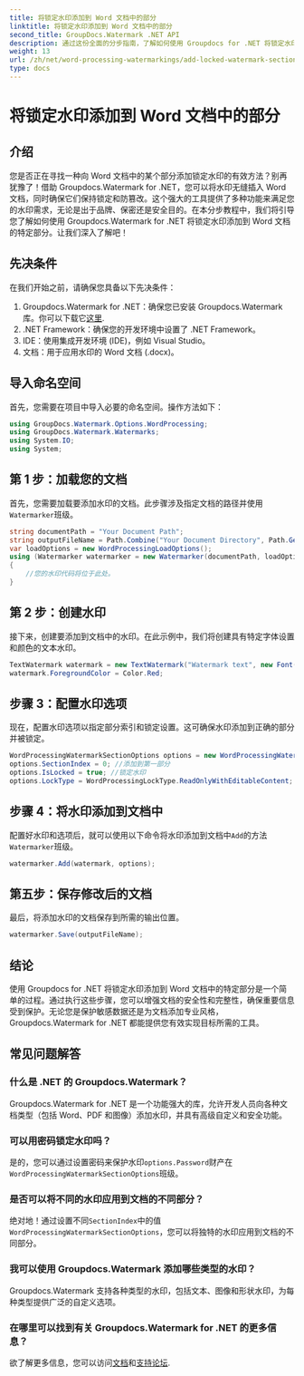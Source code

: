 ```yaml
---
title: 将锁定水印添加到 Word 文档中的部分
linktitle: 将锁定水印添加到 Word 文档中的部分
second_title: GroupDocs.Watermark .NET API
description: 通过这份全面的分步指南，了解如何使用 Groupdocs for .NET 将锁定水印添加到 Word 文档中的特定部分。
weight: 13
url: /zh/net/word-processing-watermarkings/add-locked-watermark-section-word-docs/
type: docs
---
```

# 将锁定水印添加到 Word 文档中的部分

## 介绍
您是否正在寻找一种向 Word 文档中的某个部分添加锁定水印的有效方法？别再犹豫了！借助 Groupdocs.Watermark for .NET，您可以将水印无缝插入 Word 文档，同时确保它们保持锁定和防篡改。这个强大的工具提供了多种功能来满足您的水印需求，无论是出于品牌、保密还是安全目的。在本分步教程中，我们将引导您了解如何使用 Groupdocs.Watermark for .NET 将锁定水印添加到 Word 文档的特定部分。让我们深入了解吧！
## 先决条件
在我们开始之前，请确保您具备以下先决条件：
1.  Groupdocs.Watermark for .NET：确保您已安装 Groupdocs.Watermark 库。你可以下载它[这里](https://releases.groupdocs.com/Watermark/net/).
2. .NET Framework：确保您的开发环境中设置了 .NET Framework。
3. IDE：使用集成开发环境 (IDE)，例如 Visual Studio。
4. 文档：用于应用水印的 Word 文档 (.docx)。
## 导入命名空间
首先，您需要在项目中导入必要的命名空间。操作方法如下：
```csharp
using GroupDocs.Watermark.Options.WordProcessing;
using GroupDocs.Watermark.Watermarks;
using System.IO;
using System;
```
## 第 1 步：加载您的文档
首先，您需要加载要添加水印的文档。此步骤涉及指定文档的路径并使用`Watermarker`班级。
```csharp
string documentPath = "Your Document Path";
string outputFileName = Path.Combine("Your Document Directory", Path.GetFileName(documentPath));
var loadOptions = new WordProcessingLoadOptions();
using (Watermarker watermarker = new Watermarker(documentPath, loadOptions))
{
    //您的水印代码将位于此处。
}
```
## 第 2 步：创建水印
接下来，创建要添加到文档中的水印。在此示例中，我们将创建具有特定字体设置和颜色的文本水印。
```csharp
TextWatermark watermark = new TextWatermark("Watermark text", new Font("Arial", 19));
watermark.ForegroundColor = Color.Red;
```
## 步骤 3：配置水印选项
现在，配置水印选项以指定部分索引和锁定设置。这可确保水印添加到正确的部分并被锁定。
```csharp
WordProcessingWatermarkSectionOptions options = new WordProcessingWatermarkSectionOptions();
options.SectionIndex = 0; //添加到第一部分
options.IsLocked = true; //锁定水印
options.LockType = WordProcessingLockType.ReadOnlyWithEditableContent; //锁型
```
## 步骤 4：将水印添加到文档中
配置好水印和选项后，就可以使用以下命令将水印添加到文档中`Add`的方法`Watermarker`班级。
```csharp
watermarker.Add(watermark, options);
```
## 第五步：保存修改后的文档
最后，将添加水印的文档保存到所需的输出位置。
```csharp
watermarker.Save(outputFileName);
```
## 结论
使用 Groupdocs for .NET 将锁定水印添加到 Word 文档中的特定部分是一个简单的过程。通过执行这些步骤，您可以增强文档的安全性和完整性，确保重要信息受到保护。无论您是保护敏感数据还是为文档添加专业风格，Groupdocs.Watermark for .NET 都能提供您有效实现目标所需的工具。
## 常见问题解答
### 什么是 .NET 的 Groupdocs.Watermark？
Groupdocs.Watermark for .NET 是一个功能强大的库，允许开发人员向各种文档类型（包括 Word、PDF 和图像）添加水印，并具有高级自定义和安全功能。
### 可以用密码锁定水印吗？
是的，您可以通过设置密码来保护水印`options.Password`财产在`WordProcessingWatermarkSectionOptions`班级。
### 是否可以将不同的水印应用到文档的不同部分？
绝对地！通过设置不同`SectionIndex`中的值`WordProcessingWatermarkSectionOptions`，您可以将独特的水印应用到文档的不同部分。
### 我可以使用 Groupdocs.Watermark 添加哪些类型的水印？
Groupdocs.Watermark 支持各种类型的水印，包括文本、图像和形状水印，为每种类型提供广泛的自定义选项。
### 在哪里可以找到有关 Groupdocs.Watermark for .NET 的更多信息？
欲了解更多信息，您可以访问[文档](https://tutorials.groupdocs.com/Watermark/net/)和[支持论坛](https://forum.groupdocs.com/c/watermark/19).